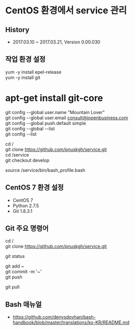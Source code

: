 # CentOS 환경에서 service 관리

## History

* 2017.03.10 ~ 2017.03.21, Version 0.00.030

## 작업 환경 설정

yum -y install epel-release  
yum -y install git  
# apt-get install git-core
git config --global user.name "Mountain Lover"  
git config --global user.email consult@jopenbusiness.com  
git config --global push.default simple  
git config --global --list  
git config --list  

cd /  
git clone https://github.com/pnuskgh/service.git  
cd /service  
git checkout develop  

source /service/bin/bash_profile.bash  

## CentOS 7 환경 설정

* CentOS 7
* Python 2.7.5
* Git 1.8.3.1

## Git 주요 명령어

cd /  
git clone https://github.com/pnuskgh/service.git  

git status  

git add ~  
git commit -m '~'  
git push  

git pull  

## Bash 매뉴얼

* https://github.com/denysdovhan/bash-handbook/blob/master/translations/ko-KR/README.md

